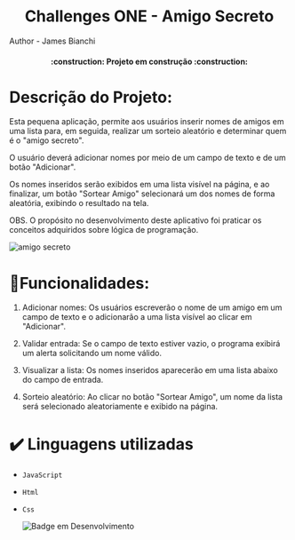 <h1 align="center"> Challenges ONE - Amigo Secreto  </h1>
Author - James Bianchi

<h4 align="center"> 
    :construction:  Projeto em construção  :construction:
</h4>

<h1 align="">Descrição do Projeto: </h1>

<p>
Esta pequena aplicação, permite aos usuários inserir nomes de amigos em uma lista para, em seguida, realizar um sorteio aleatório e determinar quem é o "amigo secreto".

O usuário deverá adicionar nomes por meio de um campo de texto e de um botão "Adicionar".

Os nomes inseridos serão exibidos em uma lista visível na página, e ao finalizar, um botão "Sortear Amigo" selecionará um dos nomes de forma aleatória, exibindo o resultado na tela.

OBS. O propósito no desenvolvimento deste aplicativo foi praticar os conceitos adquiridos sobre lógica de programação.
</p>

  ![amigo secreto](https://github.com/user-attachments/assets/824d57cb-7441-4126-87e9-2ccaa302f791)

<h1 align=""> 🔨Funcionalidades: </h1>

1. Adicionar nomes: Os usuários escreverão o nome de um amigo em um campo de texto e o adicionarão a uma lista visível ao clicar em "Adicionar".

2. Validar entrada: Se o campo de texto estiver vazio, o programa exibirá um alerta solicitando um nome válido.

3. Visualizar a lista: Os nomes inseridos aparecerão em uma lista abaixo do campo de entrada.

4. Sorteio aleatório: Ao clicar no botão "Sortear Amigo", um nome da lista será selecionado aleatoriamente e exibido na página.
 

<h1> ✔️ Linguagens utilizadas </h1>

- `JavaScript`
- `Html`
- `Css`


   ![Badge em Desenvolvimento](http://img.shields.io/static/v1?label=STATUS&message=EM%20DESENVOLVIMENTO&color=GREEN&style=for-the-badge)


